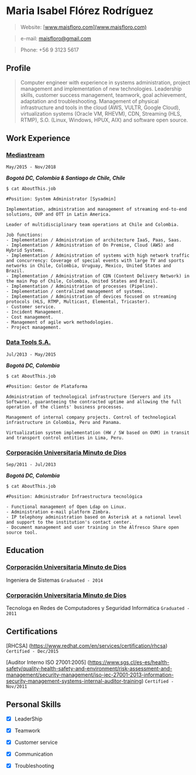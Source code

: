 

# Maria Isabel Flórez Rodríguez

>Website: [www.maisfloro.com](www.maisfloro.com)

>e-mail: maisfloro@gmail.com

>Phone: +56 9 3123 5617



## Profile

>Computer engineer with experience in systems administration, project management and implementation of new technologies. Leadership skills, customer success management, teamwork, goal achievement, adaptation and troubleshooting. Management of physical infrastructure and tools in the cloud (AWS, VULTR, Google Cloud), virtualization systems (Oracle VM, RHEVM), CDN, Streaming (HLS, RTMP), S.O. (Linux, Windows, HPUX, AIX) and software open source.



## Work Experience


### [Mediastream](https://www.mediastre.am/)

`May/2015 - Nov/2018`

**_Bogotá DC, Colombia & Santiago de Chile, Chile_**

```
$ cat AboutThis.job 

#Position: System Administrator [Sysadmin]

Implementation, administration and management of streaming end-to-end solutions, OVP and OTT in Latin America.

Leader of multidisciplinary team operations at Chile and Colombia.

Job functions:
- Implementation / Administration of architecture IaaS, Paas, Saas.
- Implementation / Administration of On Premise, Cloud (AWS) and Hybrid Systems.
- Implementation / Administration of systems with high network traffic and concurrency: Coverage of special events with large TV and sports networks in Chile, Colombia, Uruguay, Mexico, United States and Brazil.
- Implementation / Administration of CDN (Content Delivery Network) in the main Pop of Chile, Colombia, United States and Brazil.
- Implementation / Administration of processes (Pipeline).
- Implementation / centralized management of systems.
- Implementation / Administration of devices focused on streaming protocols (HLS, RTMP, Multicast, Elemental, Tricaster).
- Customer service.
- Incident Management.
- Cost management.
- Management of agile work methodologies.
- Project management.
```


### [Data Tools S.A.](https://www.datatools.com.co/en/)

`Jul/2013 - May/2015`

**_Bogotá DC, Colombia_**

```
$ cat AboutThis.job 

#Position: Gestor de Plataforma

Administration of technological infrastructure (Servers and its Software), guaranteeing the contracted uptime and allowing the full operation of the clients' business processes.

Management of internal company projects. Control of technological infrastructure in Colombia, Peru and Panama.

Virtualization system implementation (HW / SW based on OVM) in transit and transport control entities in Lima, Peru.
```


### [Corporación Universitaria Minuto de Dios](http://www.uniminuto.edu/)

`Sep/2011 - Jul/2013`

**_Bogotá DC, Colombia_** 


```
$ cat AboutThis.job 

#Position: Administrador Infraestructura tecnológica

- Functional management of Open Ldap on Linux.
- Administration e-mail platform Zimbra.
- IP telephony administration based on Asterisk at a national level and support to the institution's contact center.
- Document management and user training in the Alfresco Share open source tool.

```



## Education

### [Corporación Universitaria Minuto de Dios](http://www.uniminuto.edu/)
Ingeniera de Sistemas
`Graduated - 2014`


### [Corporación Universitaria Minuto de Dios](http://www.uniminuto.edu/)
Tecnologa en Redes de Computadores y Seguridad Informática
`Graduated - 2011`


## Certifications
[RHCSA] (https://www.redhat.com/en/services/certification/rhcsa) 
`Certified - Dec/2015`

[Auditor Interno ISO 27001:2005] (https://www.sgs.cl/es-es/health-safety/quality-health-safety-and-environment/risk-assessment-and-management/security-management/iso-iec-27001-2013-information-security-management-systems-internal-auditor-training)
`Certified - Nov/2011`




## Personal Skills

- [x] LeaderShip
- [x] Teamwork
- [x] Customer service	
- [x] Communication	
- [x] Troubleshooting	


